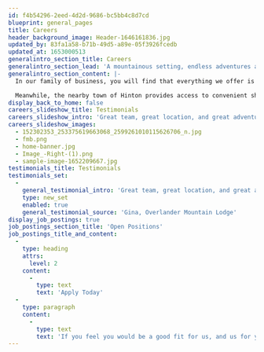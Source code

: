 ```yaml
---
id: f4b54296-2eed-4d2d-9686-bc5bb4c8d7cd
blueprint: general_pages
title: Careers
header_background_image: Header-1646161836.jpg
updated_by: 83fa1a58-b71b-49d5-a89e-05f3926fcedb
updated_at: 1653000513
generalintro_section_title: Careers
generalintro_section_lead: 'A mountainous setting, endless adventures and inspiring views makes Fiddle Ridge the perfect place to create long-lasting, unforgettable memories.'
generalintro_section_content: |-
  In our family of business, you will find that everything we offer is designed to be personal. That includes creating space and opportunities for our staff to grow in experience and skill, while enjoying the richness of life in the heart of the Rockies. In part, our location is why many people wish to work here. Quiet and removed from the busy tourist sites, we are surrounded by lesser-known hikes and climbs, while being only 30 minutes’ drive from Miette Hot Springs.

  Meanwhile, the nearby town of Hinton provides access to convenient shops and services, plus a network of Beaver Boardwalk trails and a mountain bike park. Here at the entrance to Jasper National Park, we are a family-owned, family-operated group of businesses, committed to both excellence and setting ourselves apart from the often-frenzied pace of larger resorts and hotels. We take the same approach to staffing as we do to everything else.
display_back_to_home: false
careers_slideshow_title: Testimonials
careers_slideshow_intro: 'Great team, great location, and great adventure for a seasonal job. I did enjoy my time there. And also great staff accommodation with good rent, you will need a vehicle to be able to enjoy this area.'
careers_slideshow_images:
  - 152302353_253375619663068_2599261010115626706_n.jpg
  - fmb.png
  - home-banner.jpg
  - Image_-Right-(1).png
  - sample-image-1652209667.jpg
testimonials_title: Testimonials
testimonials_set:
  -
    general_testimonial_intro: 'Great team, great location, and great adventure for a seasonal job. I did enjoy my time there. And also great staff accommodation with good rent, you will need a vehicle to be able to enjoy this area.'
    type: new_set
    enabled: true
    general_testimonial_source: 'Gina, Overlander Mountain Lodge'
display_job_postings: true
job_postings_section_title: 'Open Positions'
job_postings_title_and_content:
  -
    type: heading
    attrs:
      level: 2
    content:
      -
        type: text
        text: 'Apply Today'
  -
    type: paragraph
    content:
      -
        type: text
        text: 'If you feel you would be a good fit for us, and us for you, we invite you to send your resume:'
---
```

